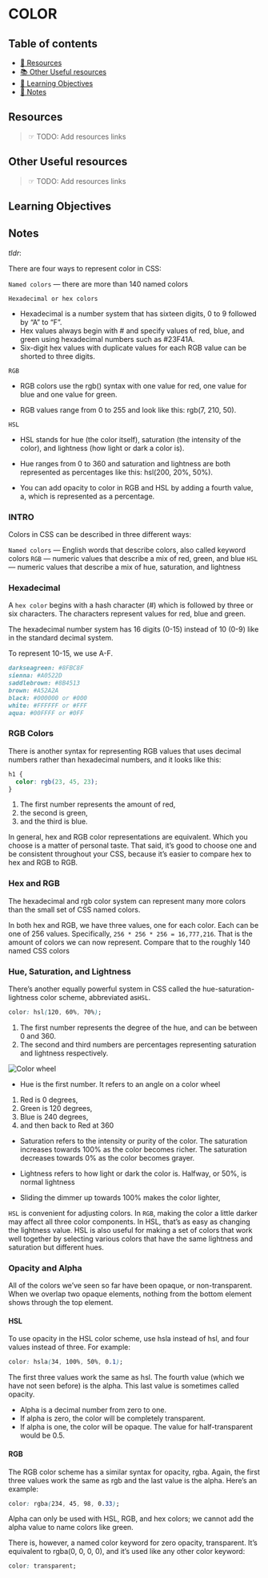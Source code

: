 # COLOR

## Table of contents

- [📖 Resources](#resources)
- [📚 Other Useful resources](#other-useful-resources)
- [🎯 Learning Objectives](#learning-objectives)
- [📝 Notes](#notes)

## Resources

> ☞ TODO: Add resources links

## Other Useful resources

> ☞ TODO: Add resources links

## Learning Objectives

## Notes

_tldr_:

There are four ways to represent color in CSS:

`Named colors` — there are more than 140 named colors

`Hexadecimal or hex colors`

- Hexadecimal is a number system that has sixteen digits, 0 to 9 followed by “A” to “F”.
- Hex values always begin with # and specify values of red, blue, and green using hexadecimal numbers such as #23F41A.
- Six-digit hex values with duplicate values for each RGB value can be shorted to three digits.

`RGB`

- RGB colors use the rgb() syntax with one value for red, one value for blue and one value for green.

- RGB values range from 0 to 255 and look like this: rgb(7, 210, 50).

`HSL`

- HSL stands for hue (the color itself), saturation (the intensity of the color), and lightness (how light or dark a color is).

- Hue ranges from 0 to 360 and saturation and lightness are both represented as percentages like this: hsl(200, 20%, 50%).

- You can add opacity to color in RGB and HSL by adding a fourth value, a, which is represented as a percentage.

### INTRO

Colors in CSS can be described in three different ways:

`Named colors` — English words that describe colors, also called keyword colors
`RGB` — numeric values that describe a mix of red, green, and blue
`HSL` — numeric values that describe a mix of hue, saturation, and lightness

### Hexadecimal

A `hex color` begins with a hash character (#) which is followed by three or six characters. The characters represent values for red, blue and green.

The hexadecimal number system has 16 digits (0-15) instead of 10 (0-9) like in the standard decimal system.

To represent 10-15, we use A-F.

```md
darkseagreen: #8FBC8F
sienna: #A0522D
saddlebrown: #8B4513
brown: #A52A2A
black: #000000 or #000
white: #FFFFFF or #FFF
aqua: #00FFFF or #0FF
```

### RGB Colors

There is another syntax for representing RGB values that uses decimal numbers rather than hexadecimal numbers, and it looks like this:

```css
h1 {
  color: rgb(23, 45, 23);
}
```

1. The first number represents the amount of red,
2. the second is green,
3. and the third is blue.

In general, hex and RGB color representations are equivalent. Which you choose is a matter of personal taste. That said, it’s good to choose one and be consistent throughout your CSS, because it’s easier to compare hex to hex and RGB to RGB.

### Hex and RGB

The hexadecimal and rgb color system can represent many more colors than the small set of CSS named colors.

In both hex and RGB, we have three values, one for each color. Each can be one of 256 values. Specifically, `256 * 256 * 256 = 16,777,216`. That is the amount of colors we can now represent. Compare that to the roughly 140 named CSS colors

### Hue, Saturation, and Lightness

There’s another equally powerful system in CSS called the hue-saturation-lightness color scheme, abbreviated as`HSL`.

```css
color: hsl(120, 60%, 70%);
```

1. The first number represents the degree of the hue, and can be between 0 and 360.
2. The second and third numbers are percentages representing saturation and lightness respectively.

![Color wheel](/Notes/notes/01-HTML-CSS/assets/color_wheel_4_background.svg)

- Hue is the first number. It refers to an angle on a color wheel

1. Red is 0 degrees,
2. Green is 120 degrees,
3. Blue is 240 degrees,
4. and then back to Red at 360

- Saturation refers to the intensity or purity of the color. The saturation increases towards 100% as the color becomes richer. The saturation decreases towards 0% as the color becomes grayer.

- Lightness refers to how light or dark the color is. Halfway, or 50%, is normal lightness

- Sliding the dimmer up towards 100% makes the color lighter,

`HSL` is convenient for adjusting colors.
In `RGB`, making the color a little darker may affect all three color components.
In HSL, that’s as easy as changing the lightness value. HSL is also useful for making a set of colors that work well together by selecting various colors that have the same lightness and saturation but different hues.

### Opacity and Alpha

All of the colors we’ve seen so far have been opaque, or non-transparent.
When we overlap two opaque elements, nothing from the bottom element shows through the top element.

#### HSL

To use opacity in the HSL color scheme, use hsla instead of hsl, and four values instead of three. For example:

```css
color: hsla(34, 100%, 50%, 0.1);
```

The first three values work the same as hsl. The fourth value (which we have not seen before) is the alpha. This last value is sometimes called opacity.

- Alpha is a decimal number from zero to one.
- If alpha is zero, the color will be completely transparent.
- If alpha is one, the color will be opaque. The value for half-transparent would be 0.5.

#### RGB

The RGB color scheme has a similar syntax for opacity, rgba. Again, the first three values work the same as rgb and the last value is the alpha. Here’s an example:

```Css
color: rgba(234, 45, 98, 0.33);
```

Alpha can only be used with HSL, RGB, and hex colors; we cannot add the alpha value to name colors like green.

There is, however, a named color keyword for zero opacity, transparent. It’s equivalent to rgba(0, 0, 0, 0), and it’s used like any other color keyword:

```css
color: transparent;
```
